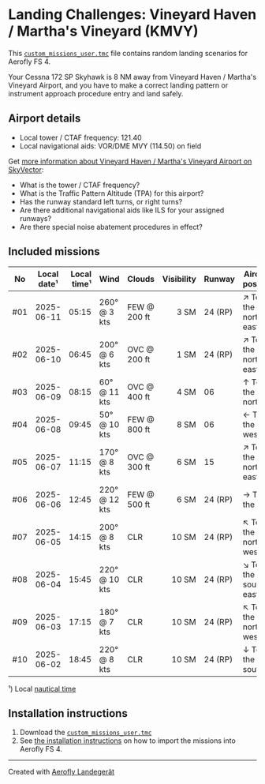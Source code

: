 # Landing Challenges: Vineyard Haven / Martha's Vineyard (KMVY)

This [`custom_missions_user.tmc`](missions/custom_missions_user.tmc) file contains random landing scenarios for Aerofly FS 4.

Your Cessna 172 SP Skyhawk is 8 NM away from Vineyard Haven / Martha's Vineyard Airport, and you have to make a correct landing pattern or instrument approach procedure entry and land safely.

## Airport details

- Local tower / CTAF frequency: 121.40
- Local navigational aids: VOR/DME MVY (114.50) on field

Get [more information about Vineyard Haven / Martha's Vineyard Airport on SkyVector](https://skyvector.com/airport/KMVY):

- What is the tower / CTAF frequency?
- What is the Traffic Pattern Altitude (TPA) for this airport?
- Has the runway standard left turns, or right turns?
- Are there additional navigational aids like ILS for your assigned runways?
- Are there special noise abatement procedures in effect?

## Included missions

| No  | Local date¹ | Local time¹ | Wind          | Clouds       | Visibility | Runway  | Aircraft position    |
| :-: | ----------- | ----------: | ------------- | ------------ | ---------: | ------- | -------------------- |
| #01 | 2025-06-11  |       05:15 | 260° @ 3 kts  | FEW @ 200 ft |       3 SM | 24 (RP) | ↗ To the north-east |
| #02 | 2025-06-10  |       06:45 | 200° @ 6 kts  | OVC @ 200 ft |       1 SM | 24 (RP) | ↗ To the north-east |
| #03 | 2025-06-09  |       08:15 | 60° @ 11 kts  | OVC @ 400 ft |       4 SM | 06      | ↑ To the north       |
| #04 | 2025-06-08  |       09:45 | 50° @ 10 kts  | FEW @ 800 ft |       8 SM | 06      | ← To the west        |
| #05 | 2025-06-07  |       11:15 | 170° @ 8 kts  | OVC @ 300 ft |       6 SM | 15      | ↗ To the north-east |
| #06 | 2025-06-06  |       12:45 | 220° @ 12 kts | FEW @ 500 ft |       6 SM | 24 (RP) | → To the east        |
| #07 | 2025-06-05  |       14:15 | 200° @ 8 kts  | CLR          |      10 SM | 24 (RP) | ↖ To the north-west |
| #08 | 2025-06-04  |       15:45 | 220° @ 10 kts | CLR          |      10 SM | 24 (RP) | ↘ To the south-east |
| #09 | 2025-06-03  |       17:15 | 180° @ 7 kts  | CLR          |      10 SM | 24 (RP) | ↖ To the north-west |
| #10 | 2025-06-02  |       18:45 | 220° @ 8 kts  | CLR          |      10 SM | 24 (RP) | ↓ To the south       |

¹) Local [nautical time](https://en.wikipedia.org/wiki/Nautical_time)

## Installation instructions

1. Download the [`custom_missions_user.tmc`](missions/custom_missions_user.tmc)
2. See [the installation instructions](https://fboes.github.io/aerofly-missions/docs/generic-installation.html) on how to import the missions into Aerofly FS 4.

---

Created with [Aerofly Landegerät](https://github.com/fboes/aerofly-patterns)
